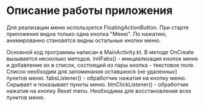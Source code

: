 # Описание работы приложения
Для реализации меню используется FloatingActionButton. При старте приложения видна только одна кнопка "Меню". По нажатию, анимированно становятся видны остальные кнопки меню.

Основной код программы написан в MainActivity.kt. В методе OnCreate вызывается несколько методов.
initFabs() - инициализация кнопок меню и добавление их в список, состоящий из пары кнопка - текстовое поле.
Список необходим для запоминания оставшихся (не удаленных) пунктов меню.
fabsListener() - обработчик нажатия на кнопку меню. Скрывает и показывает пункты меню.
btnClickListener() - обработчик нажатия на кнопку Reset menu. Необходима для восстановления всех пунктов меню.
